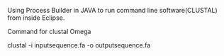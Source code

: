Using Process Builder in JAVA to run command line software(CLUSTAL) from inside Eclipse. 

Command for clustal Omega 

clustal -i inputsequence.fa -o outputsequence.fa
